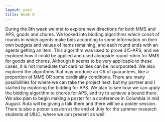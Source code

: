 ```yaml
---
layout: post
title: Week 8
---
```


During the 8th week we met to explore new directions for both MMS and APS, goods and chores. We looked into bidding algorithms which consit of rounds in which agents make bids according to some information on their own budgets and values of items remaining, and each round ends with an agents getting an item. This algorithm was used to prove 3/5-APS, and we explored how it could be applied and used alongside round-robin for MMS for goods and chores. Although it seems to be very applicaple to these cases, it is not immediate that cardinalities can be incorporated. We also explored the algorithms that may produce an OR of guarantees, like a proportion of MMS OR some cardinality conditions.
There are many possibilities for where we can take the project next, but my partner and I started by exploring the bidding for APS. We plan to see how we can apply the bidding algorithm to chores for APS, and try to achieve a bound there. We also plan to begin making a poster for a conference in Columbia in mid August. Ruta will be giving a talk there and there will be a poster session. There is also a poster session at the end of July for the summer research students at UIUC, where we can present as well.

